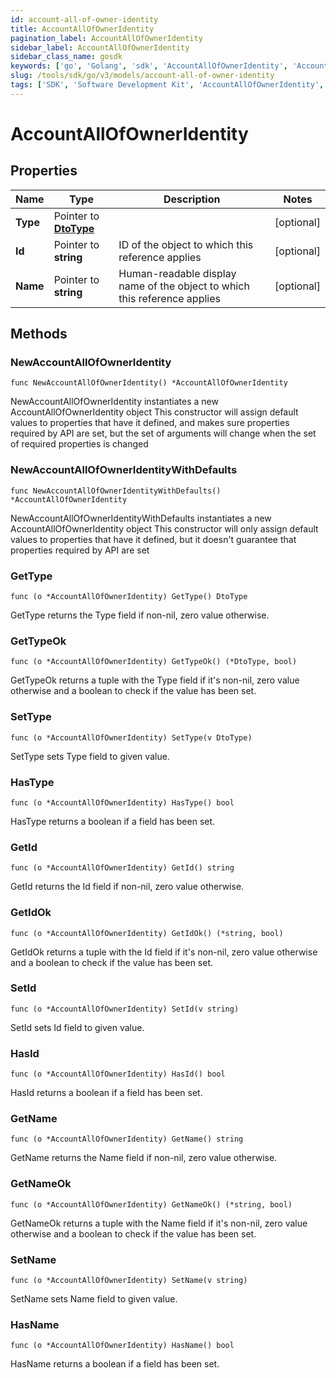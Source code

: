 ```yaml
---
id: account-all-of-owner-identity
title: AccountAllOfOwnerIdentity
pagination_label: AccountAllOfOwnerIdentity
sidebar_label: AccountAllOfOwnerIdentity
sidebar_class_name: gosdk
keywords: ['go', 'Golang', 'sdk', 'AccountAllOfOwnerIdentity', 'AccountAllOfOwnerIdentity'] 
slug: /tools/sdk/go/v3/models/account-all-of-owner-identity
tags: ['SDK', 'Software Development Kit', 'AccountAllOfOwnerIdentity', 'AccountAllOfOwnerIdentity']
---
```


# AccountAllOfOwnerIdentity

## Properties

Name | Type | Description | Notes
------------ | ------------- | ------------- | -------------
**Type** | Pointer to [**DtoType**](dto-type) |  | [optional] 
**Id** | Pointer to **string** | ID of the object to which this reference applies | [optional] 
**Name** | Pointer to **string** | Human-readable display name of the object to which this reference applies | [optional] 

## Methods

### NewAccountAllOfOwnerIdentity

`func NewAccountAllOfOwnerIdentity() *AccountAllOfOwnerIdentity`

NewAccountAllOfOwnerIdentity instantiates a new AccountAllOfOwnerIdentity object
This constructor will assign default values to properties that have it defined,
and makes sure properties required by API are set, but the set of arguments
will change when the set of required properties is changed

### NewAccountAllOfOwnerIdentityWithDefaults

`func NewAccountAllOfOwnerIdentityWithDefaults() *AccountAllOfOwnerIdentity`

NewAccountAllOfOwnerIdentityWithDefaults instantiates a new AccountAllOfOwnerIdentity object
This constructor will only assign default values to properties that have it defined,
but it doesn't guarantee that properties required by API are set

### GetType

`func (o *AccountAllOfOwnerIdentity) GetType() DtoType`

GetType returns the Type field if non-nil, zero value otherwise.

### GetTypeOk

`func (o *AccountAllOfOwnerIdentity) GetTypeOk() (*DtoType, bool)`

GetTypeOk returns a tuple with the Type field if it's non-nil, zero value otherwise
and a boolean to check if the value has been set.

### SetType

`func (o *AccountAllOfOwnerIdentity) SetType(v DtoType)`

SetType sets Type field to given value.

### HasType

`func (o *AccountAllOfOwnerIdentity) HasType() bool`

HasType returns a boolean if a field has been set.

### GetId

`func (o *AccountAllOfOwnerIdentity) GetId() string`

GetId returns the Id field if non-nil, zero value otherwise.

### GetIdOk

`func (o *AccountAllOfOwnerIdentity) GetIdOk() (*string, bool)`

GetIdOk returns a tuple with the Id field if it's non-nil, zero value otherwise
and a boolean to check if the value has been set.

### SetId

`func (o *AccountAllOfOwnerIdentity) SetId(v string)`

SetId sets Id field to given value.

### HasId

`func (o *AccountAllOfOwnerIdentity) HasId() bool`

HasId returns a boolean if a field has been set.

### GetName

`func (o *AccountAllOfOwnerIdentity) GetName() string`

GetName returns the Name field if non-nil, zero value otherwise.

### GetNameOk

`func (o *AccountAllOfOwnerIdentity) GetNameOk() (*string, bool)`

GetNameOk returns a tuple with the Name field if it's non-nil, zero value otherwise
and a boolean to check if the value has been set.

### SetName

`func (o *AccountAllOfOwnerIdentity) SetName(v string)`

SetName sets Name field to given value.

### HasName

`func (o *AccountAllOfOwnerIdentity) HasName() bool`

HasName returns a boolean if a field has been set.


